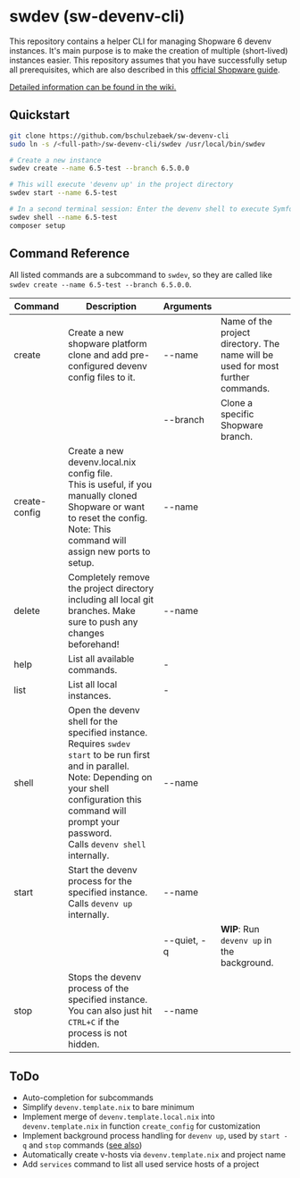 # swdev (sw-devenv-cli)

This repository contains a helper CLI for managing Shopware 6 devenv instances. It's main purpose is to make the creation of multiple (short-lived) instances easier. This repository assumes that you have successfully setup all prerequisites, which are also described in this [official Shopware guide](https://developer.shopware.com/docs/guides/installation/devenv).

<u>[Detailed information can be found in the wiki.](https://github.com/bschulzebaek/sw-devenv-cli/wiki)</u>

## Quickstart

```bash
git clone https://github.com/bschulzebaek/sw-devenv-cli
sudo ln -s /<full-path>/sw-devenv-cli/swdev /usr/local/bin/swdev

# Create a new instance
swdev create --name 6.5-test --branch 6.5.0.0

# This will execute 'devenv up' in the project directory
swdev start --name 6.5-test

# In a second terminal session: Enter the devenv shell to execute Symfony commands like 'composer setup'
swdev shell --name 6.5-test
composer setup
```

## Command Reference

All listed commands are a subcommand to `swdev`, so they are called like `swdev create --name 6.5-test --branch 6.5.0.0`.

| Command | Description | Arguments | |
| ------- | --------- | ----------- |-- |
| create | Create a new shopware platform clone and add pre-configured devenv config files to it. | --name | Name of the project directory. The name will be used for most further commands.  |
||| --branch | Clone a specific Shopware branch. |
| create-config | Create a new devenv.local.nix config file.<br>This is useful, if you manually cloned Shopware or want to reset the config.<br>Note: This command will assign new ports to setup. | --name | |
| delete | Completely remove the project directory including all local git branches. Make sure to push any changes beforehand! | --name | |
| help | List all available commands. |-||
| list | List all local instances. |-||
| shell | Open the devenv shell for the specified instance. Requires `swdev start` to be run first and in parallel.<br>Note: Depending on your shell configuration this command will prompt your password.<br>Calls `devenv shell` internally. | --name ||
| start | Start the devenv process for the specified instance.<br>Calls `devenv up` internally. | --name ||
||| --quiet, -q | **WIP**: Run `devenv up` in the background. |
| stop | Stops the devenv process of the specified instance.<br>You can also just hit `CTRL+C` if the process is not hidden. | --name ||

## ToDo

* Auto-completion for subcommands
* Simplify `devenv.template.nix` to bare minimum
* Implement merge of `devenv.template.local.nix` into `devenv.template.nix` in function `create_config` for customization
* Implement background process handling for `devenv up`, used by `start -q` and `stop` commands ([see also](https://github.com/cachix/devenv/pull/83))
* Automatically create v-hosts via `devenv.template.nix` and project name
* Add `services` command to list all used service hosts of a project
